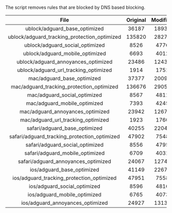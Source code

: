 The script removes rules that are blocked by DNS based blocking.


| File | Original | Modified |
|:----:|:-----:|:-----:|
| ublock/adguard_base_optimized | 36187 | 18932 |
| ublock/adguard_tracking_protection_optimized | 135820 | 28276 |
| ublock/adguard_social_optimized | 8526 | 4776 |
| ublock/adguard_mobile_optimized | 6693 | 4012 |
| ublock/adguard_annoyances_optimized | 23486 | 12438 |
| ublock/adguard_url_tracking_optimized | 1914 | 1751 |
| mac/adguard_base_optimized | 37377 | 20097 |
| mac/adguard_tracking_protection_optimized | 136676 | 29053 |
| mac/adguard_social_optimized | 8567 | 4811 |
| mac/adguard_mobile_optimized | 7393 | 4245 |
| mac/adguard_annoyances_optimized | 23942 | 12674 |
| mac/adguard_url_tracking_optimized | 1923 | 1760 |
| safari/adguard_base_optimized | 40255 | 22047 |
| safari/adguard_tracking_protection_optimized | 47902 | 7548 |
| safari/adguard_social_optimized | 8556 | 4795 |
| safari/adguard_mobile_optimized | 6709 | 4031 |
| safari/adguard_annoyances_optimized | 24067 | 12747 |
| ios/adguard_base_optimized | 41149 | 22672 |
| ios/adguard_tracking_protection_optimized | 47951 | 7558 |
| ios/adguard_social_optimized | 8596 | 4816 |
| ios/adguard_mobile_optimized | 6765 | 4073 |
| ios/adguard_annoyances_optimized | 24927 | 13139 |